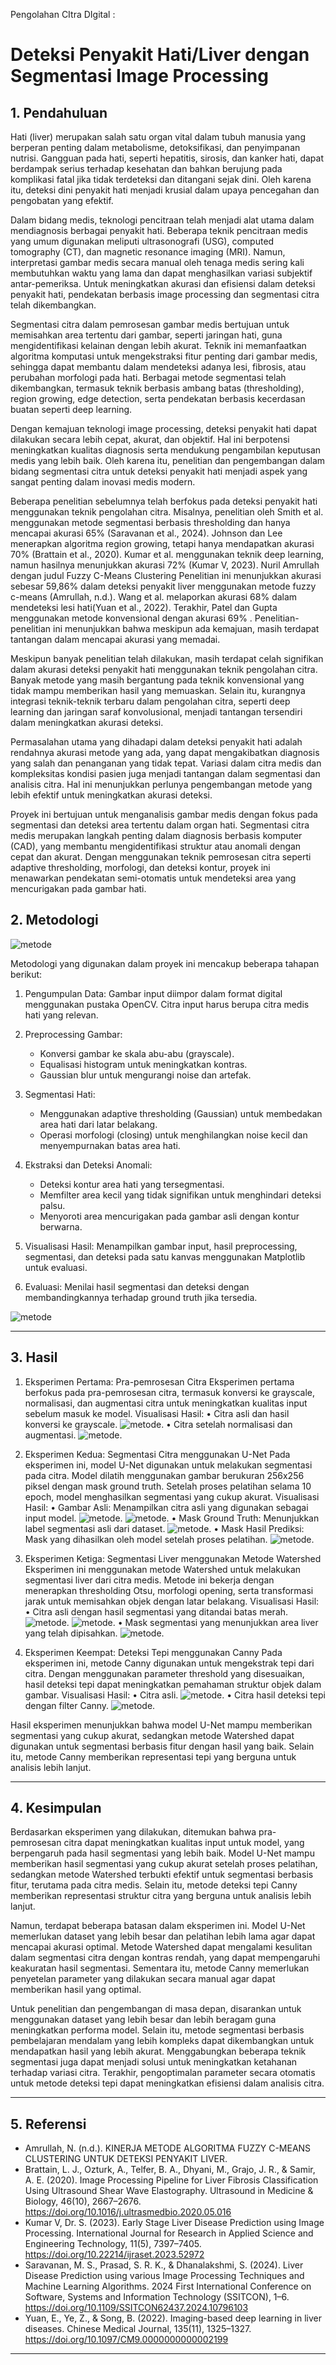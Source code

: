 Pengolahan CItra DIgital :

# Deteksi Penyakit Hati/Liver dengan Segmentasi Image Processing 

## **1. Pendahuluan**
Hati (liver) merupakan salah satu organ vital dalam tubuh manusia yang berperan penting dalam metabolisme, detoksifikasi, dan penyimpanan nutrisi. Gangguan pada hati, seperti hepatitis, sirosis, dan kanker hati, dapat berdampak serius terhadap kesehatan dan bahkan berujung pada komplikasi fatal jika tidak terdeteksi dan ditangani sejak dini. Oleh karena itu, deteksi dini penyakit hati menjadi krusial dalam upaya pencegahan dan pengobatan yang efektif.  

Dalam bidang medis, teknologi pencitraan telah menjadi alat utama dalam mendiagnosis berbagai penyakit hati. Beberapa teknik pencitraan medis yang umum digunakan meliputi ultrasonografi (USG), computed tomography (CT), dan magnetic resonance imaging (MRI). Namun, interpretasi gambar medis secara manual oleh tenaga medis sering kali membutuhkan waktu yang lama dan dapat menghasilkan variasi subjektif antar-pemeriksa. Untuk meningkatkan akurasi dan efisiensi dalam deteksi penyakit hati, pendekatan berbasis image processing dan segmentasi citra telah dikembangkan.  

Segmentasi citra dalam pemrosesan gambar medis bertujuan untuk memisahkan area tertentu dari gambar, seperti jaringan hati, guna mengidentifikasi kelainan dengan lebih akurat. Teknik ini memanfaatkan algoritma komputasi untuk mengekstraksi fitur penting dari gambar medis, sehingga dapat membantu dalam mendeteksi adanya lesi, fibrosis, atau perubahan morfologi pada hati. Berbagai metode segmentasi telah dikembangkan, termasuk teknik berbasis ambang batas (thresholding), region growing, edge detection, serta pendekatan berbasis kecerdasan buatan seperti deep learning.  

Dengan kemajuan teknologi image processing, deteksi penyakit hati dapat dilakukan secara lebih cepat, akurat, dan objektif. Hal ini berpotensi meningkatkan kualitas diagnosis serta mendukung pengambilan keputusan medis yang lebih baik. Oleh karena itu, penelitian dan pengembangan dalam bidang segmentasi citra untuk deteksi penyakit hati menjadi aspek yang sangat penting dalam inovasi medis modern.

Beberapa penelitian sebelumnya telah berfokus pada deteksi penyakit hati menggunakan teknik pengolahan citra. Misalnya, penelitian oleh Smith et al. menggunakan metode segmentasi berbasis thresholding dan hanya mencapai akurasi 65% (Saravanan et al., 2024). Johnson dan Lee menerapkan algoritma region growing, tetapi hanya mendapatkan akurasi 70% (Brattain et al., 2020). Kumar et al. menggunakan teknik deep learning, namun hasilnya menunjukkan akurasi 72% (Kumar V, 2023). Nuril Amrullah dengan judul Fuzzy C-Means Clustering Penelitian ini menunjukkan akurasi sebesar 59,86% dalam deteksi penyakit liver menggunakan metode fuzzy c-means (Amrullah, n.d.). Wang et al. melaporkan akurasi 68% dalam mendeteksi lesi hati(Yuan et al., 2022). Terakhir, Patel dan Gupta menggunakan metode konvensional dengan akurasi 69% . Penelitian-penelitian ini menunjukkan bahwa meskipun ada kemajuan, masih terdapat tantangan dalam mencapai akurasi yang memadai.

Meskipun banyak penelitian telah dilakukan, masih terdapat celah signifikan dalam akurasi deteksi penyakit hati menggunakan teknik pengolahan citra. Banyak metode yang masih bergantung pada teknik konvensional yang tidak mampu memberikan hasil yang memuaskan. Selain itu, kurangnya integrasi teknik-teknik terbaru dalam pengolahan citra, seperti deep learning dan jaringan saraf konvolusional, menjadi tantangan tersendiri dalam meningkatkan akurasi deteksi.

Permasalahan utama yang dihadapi dalam deteksi penyakit hati adalah rendahnya akurasi metode yang ada, yang dapat mengakibatkan diagnosis yang salah dan penanganan yang tidak tepat. Variasi dalam citra medis dan kompleksitas kondisi pasien juga menjadi tantangan dalam segmentasi dan analisis citra. Hal ini menunjukkan perlunya pengembangan metode yang lebih efektif untuk meningkatkan akurasi deteksi.

Proyek ini bertujuan untuk menganalisis gambar medis dengan fokus pada segmentasi dan deteksi area tertentu dalam organ hati. Segmentasi citra medis merupakan langkah penting dalam diagnosis berbasis komputer (CAD), yang membantu mengidentifikasi struktur atau anomali dengan cepat dan akurat. Dengan menggunakan teknik pemrosesan citra seperti adaptive thresholding, morfologi, dan deteksi kontur, proyek ini menawarkan pendekatan semi-otomatis untuk mendeteksi area yang mencurigakan pada gambar hati.

## **2. Metodologi**

![metode](metod.png)

Metodologi yang digunakan dalam proyek ini mencakup beberapa tahapan berikut:

1. Pengumpulan Data: Gambar input diimpor dalam format digital menggunakan pustaka OpenCV. Citra input harus berupa citra medis hati yang relevan.
2. Preprocessing Gambar:
   - Konversi gambar ke skala abu-abu (grayscale).
   - Equalisasi histogram untuk meningkatkan kontras.
   - Gaussian blur untuk mengurangi noise dan artefak.

3. Segmentasi Hati:
   - Menggunakan adaptive thresholding (Gaussian) untuk membedakan area hati dari latar belakang.
   - Operasi morfologi (closing) untuk menghilangkan noise kecil dan menyempurnakan batas area hati.

4. Ekstraksi dan Deteksi Anomali:
   - Deteksi kontur area hati yang tersegmentasi.
   - Memfilter area kecil yang tidak signifikan untuk menghindari deteksi palsu.
   - Menyoroti area mencurigakan pada gambar asli dengan kontur berwarna.

5. Visualisasi Hasil: Menampilkan gambar input, hasil preprocessing, segmentasi, dan deteksi pada satu kanvas menggunakan Matplotlib untuk evaluasi.

6. Evaluasi: Menilai hasil segmentasi dan deteksi dengan membandingkannya terhadap ground truth jika tersedia.

![metode](model.png)

---

## **3. Hasil**
1. Eksperimen Pertama: Pra-pemrosesan Citra
Eksperimen pertama berfokus pada pra-pemrosesan citra, termasuk konversi ke grayscale, normalisasi, dan augmentasi citra untuk meningkatkan kualitas input sebelum masuk ke model.
Visualisasi Hasil:
•	Citra asli dan hasil konversi ke grayscale.
 ![metode](h1.png).
•	Citra setelah normalisasi dan augmentasi.
  ![metode](h2.png).

2. Eksperimen Kedua: Segmentasi Citra menggunakan U-Net
Pada eksperimen ini, model U-Net digunakan untuk melakukan segmentasi pada citra. Model dilatih menggunakan gambar berukuran 256x256 piksel dengan mask ground truth. Setelah proses pelatihan selama 10 epoch, model menghasilkan segmentasi yang cukup akurat.
Visualisasi Hasil:
•	Gambar Asli: Menampilkan citra asli yang digunakan sebagai input model.
  ![metode](h3.png).
![metode](h4.png).
•	Mask Ground Truth: Menunjukkan label segmentasi asli dari dataset.
 ![metode](h5.png).
•	Mask Hasil Prediksi: Mask yang dihasilkan oleh model setelah proses pelatihan.
    ![metode](h6.png).
3. Eksperimen Ketiga: Segmentasi Liver menggunakan Metode Watershed
Eksperimen ini menggunakan metode Watershed untuk melakukan segmentasi liver dari citra medis. Metode ini bekerja dengan menerapkan thresholding Otsu, morfologi opening, serta transformasi jarak untuk memisahkan objek dengan latar belakang.
Visualisasi Hasil:
•	Citra asli dengan hasil segmentasi yang ditandai batas merah.
   ![metode](h7.png).
    ![metode](h8.png).
•	Mask segmentasi yang menunjukkan area liver yang telah dipisahkan.
 ![metode](h9.png).
5. Eksperimen Keempat: Deteksi Tepi menggunakan Canny
Pada eksperimen ini, metode Canny digunakan untuk mengekstrak tepi dari citra. Dengan menggunakan parameter threshold yang disesuaikan, hasil deteksi tepi dapat meningkatkan pemahaman struktur objek dalam gambar.
Visualisasi Hasil:
•	Citra asli.
![metode](h10.png).
•	Citra hasil deteksi tepi dengan filter Canny.
 ![metode](h11.png).

Hasil eksperimen menunjukkan bahwa model U-Net mampu memberikan segmentasi yang cukup akurat, sedangkan metode Watershed dapat digunakan untuk segmentasi berbasis fitur dengan hasil yang baik. Selain itu, metode Canny memberikan representasi tepi yang berguna untuk analisis lebih lanjut.

---

## **4. Kesimpulan**
Berdasarkan eksperimen yang dilakukan, ditemukan bahwa pra-pemrosesan citra dapat meningkatkan kualitas input untuk model, yang berpengaruh pada hasil segmentasi yang lebih baik. Model U-Net mampu memberikan hasil segmentasi yang cukup akurat setelah proses pelatihan, sedangkan metode Watershed terbukti efektif untuk segmentasi berbasis fitur, terutama pada citra medis. Selain itu, metode deteksi tepi Canny memberikan representasi struktur citra yang berguna untuk analisis lebih lanjut.

Namun, terdapat beberapa batasan dalam eksperimen ini. Model U-Net memerlukan dataset yang lebih besar dan pelatihan lebih lama agar dapat mencapai akurasi optimal. Metode Watershed dapat mengalami kesulitan dalam segmentasi citra dengan kontras rendah, yang dapat mempengaruhi keakuratan hasil segmentasi. Sementara itu, metode Canny memerlukan penyetelan parameter yang dilakukan secara manual agar dapat memberikan hasil yang optimal.

Untuk penelitian dan pengembangan di masa depan, disarankan untuk menggunakan dataset yang lebih besar dan lebih beragam guna meningkatkan performa model. Selain itu, metode segmentasi berbasis pembelajaran mendalam yang lebih kompleks dapat dikembangkan untuk mendapatkan hasil yang lebih akurat. Menggabungkan beberapa teknik segmentasi juga dapat menjadi solusi untuk meningkatkan ketahanan terhadap variasi citra. Terakhir, pengoptimalan parameter secara otomatis untuk metode deteksi tepi dapat meningkatkan efisiensi dalam analisis citra.

---

## **5. Referensi**
- Amrullah, N. (n.d.). KINERJA METODE ALGORITMA FUZZY C-MEANS CLUSTERING UNTUK DETEKSI PENYAKIT LIVER.
- Brattain, L. J., Ozturk, A., Telfer, B. A., Dhyani, M., Grajo, J. R., & Samir, A. E. (2020). Image Processing Pipeline for Liver Fibrosis Classification Using Ultrasound Shear Wave Elastography. Ultrasound in Medicine & Biology, 46(10), 2667–2676. https://doi.org/10.1016/j.ultrasmedbio.2020.05.016
- Kumar V, Dr. S. (2023). Early Stage Liver Disease Prediction using Image Processing. International Journal for Research in Applied Science and Engineering Technology, 11(5), 7397–7405. https://doi.org/10.22214/ijraset.2023.52972
- Saravanan, M. S., Prasad, S. R. K., & Dhanalakshmi, S. (2024). Liver Disease Prediction using various Image Processing Techniques and Machine Learning Algorithms. 2024 First International Conference on Software, Systems and Information Technology (SSITCON), 1–6. https://doi.org/10.1109/SSITCON62437.2024.10796103
- Yuan, E., Ye, Z., & Song, B. (2022). Imaging-based deep learning in liver diseases. Chinese Medical Journal, 135(11), 1325–1327. https://doi.org/10.1097/CM9.0000000000002199
 

---
